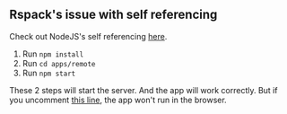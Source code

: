 ## Rspack's issue with self referencing

Check out NodeJS's self referencing [here](https://nodejs.org/api/packages.html#self-referencing-a-package-using-its-name).

1. Run `npm install`
2. Run `cd apps/remote`
3. Run `npm start`

These 2 steps will start the server. And the app will work correctly.
But if you uncomment [this line](./packages/shared/src/components/Button/Button.tsx#L3), the app won't run in the browser.
